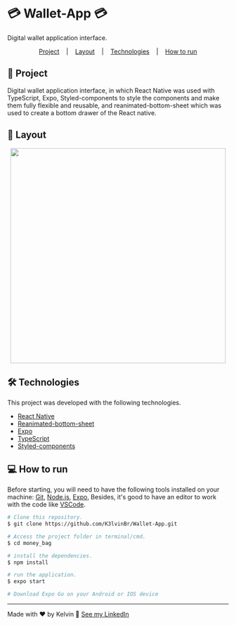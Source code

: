 # :credit_card: Wallet-App :credit_card:

Digital wallet application interface.
<p align="center">
  <a href="#page_facing_up-project">Project</a> &nbsp;&nbsp;&nbsp;|&nbsp;&nbsp;&nbsp;
  <a href="#art-layout">Layout</a> &nbsp;&nbsp;&nbsp;|&nbsp;&nbsp;&nbsp;
  <a href="#hammer_and_wrench-technologies">Technologies</a> &nbsp;&nbsp;&nbsp;|&nbsp;&nbsp;&nbsp;
  <a href="#computer-how-to-run">How to run</a>
</p>

## :page_facing_up: Project
Digital wallet application interface, in which React Native was used with TypeScript, Expo, Styled-components to style the components and make them fully flexible and reusable, and reanimated-bottom-sheet which was used to create a bottom drawer of the React native.

## :art: Layout
<div align="center">
  <img height="490" src="assets/to_Readme/app_gif.gif" />
</div>

## :hammer_and_wrench: Technologies
This project was developed with the following technologies.

- [React Native](https://reactnative.dev)
- [Reanimated-bottom-sheet](https://github.com/osdnk/react-native-reanimated-bottom-sheet)
- [Expo](https://expo.dev)
- [TypeScript](https://www.typescriptlang.org)
- [Styled-components](https://styled-components.com)

## :computer: How to run
Before starting, you will need to have the following tools installed on your machine:
[Git](https://git-scm.com), [Node.js](https://nodejs.org/en/), [Expo](https://expo.dev), Besides, it's good to have an editor to work with the code like [VSCode](https://code.visualstudio.com/).

```bash
# Clone this repository.
$ git clone https://github.com/K3lvinBr/Wallet-App.git

# Access the project folder in terminal/cmd.
$ cd money_bag

# install the dependencies.
$ npm install

# run the application.
$ expo start

# Download Expo Go on your Android or IOS device
```

---
Made with ❤️ by Kelvin 👋 [See my LinkedIn](https://www.linkedin.com/in/kelvin-sales-54306321a/)
